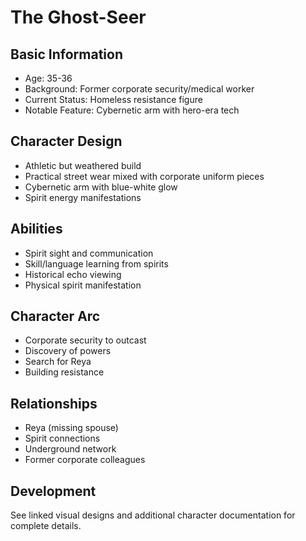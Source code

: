 # The Ghost-Seer

## Basic Information
- Age: 35-36
- Background: Former corporate security/medical worker
- Current Status: Homeless resistance figure
- Notable Feature: Cybernetic arm with hero-era tech

## Character Design
- Athletic but weathered build
- Practical street wear mixed with corporate uniform pieces
- Cybernetic arm with blue-white glow
- Spirit energy manifestations

## Abilities
- Spirit sight and communication
- Skill/language learning from spirits
- Historical echo viewing
- Physical spirit manifestation

## Character Arc
- Corporate security to outcast
- Discovery of powers
- Search for Reya
- Building resistance

## Relationships
- Reya (missing spouse)
- Spirit connections
- Underground network
- Former corporate colleagues

## Development
See linked visual designs and additional character documentation for complete details.